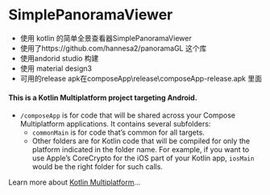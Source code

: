 # SimplePanoramaViewer
- 使用 kotlin 的简单全景查看器SimplePanoramaViewer
- 使用了https://github.com/hannesa2/panoramaGL 这个库
- 使用andorid studio 构建
- 使用 material design3
- 可用的release apk在composeApp\release\composeApp-release.apk 里面



#### This is a Kotlin Multiplatform project targeting Android.

* `/composeApp` is for code that will be shared across your Compose Multiplatform applications.
  It contains several subfolders:
  - `commonMain` is for code that’s common for all targets.
  - Other folders are for Kotlin code that will be compiled for only the platform indicated in the folder name.
    For example, if you want to use Apple’s CoreCrypto for the iOS part of your Kotlin app,
    `iosMain` would be the right folder for such calls.


Learn more about [Kotlin Multiplatform](https://www.jetbrains.com/help/kotlin-multiplatform-dev/get-started.html)…
